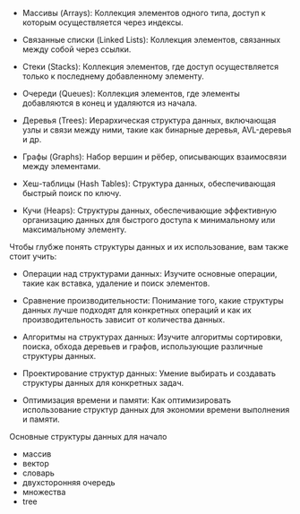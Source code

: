 - Массивы (Arrays): Коллекция элементов одного типа, доступ к которым осуществляется через индексы.

- Связанные списки (Linked Lists): Коллекция элементов, связанных между собой через ссылки.

- Стеки (Stacks): Коллекция элементов, где доступ осуществляется только к последнему добавленному элементу.

- Очереди (Queues): Коллекция элементов, где элементы добавляются в конец и удаляются из начала.

- Деревья (Trees): Иерархическая структура данных, включающая узлы и связи между ними, такие как бинарные деревья,
  AVL-деревья и др.

- Графы (Graphs): Набор вершин и рёбер, описывающих взаимосвязи между элементами.

- Хеш-таблицы (Hash Tables): Структура данных, обеспечивающая быстрый поиск по ключу.

- Кучи (Heaps): Структуры данных, обеспечивающие эффективную организацию данных для быстрого доступа к минимальному или
  максимальному элементу.

Чтобы глубже понять структуры данных и их использование, вам также стоит учить:

- Операции над структурами данных: Изучите основные операции, такие как вставка, удаление и поиск элементов.

- Сравнение производительности: Понимание того, какие структуры данных лучше подходят для конкретных операций и как их
  производительность зависит от количества данных.

- Алгоритмы на структурах данных: Изучите алгоритмы сортировки, поиска, обхода деревьев и графов, использующие различные
  структуры данных.

- Проектирование структур данных: Умение выбирать и создавать структуры данных для конкретных задач.

- Оптимизация времени и памяти: Как оптимизировать использование структур данных для экономии времени выполнения и
  памяти.

Основные структуры данных для начало

- массив
- вектор
- словарь
- двухсторонняя очередь
- множества
- tree
